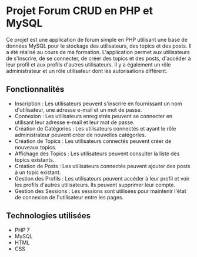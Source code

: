 # Projet Forum CRUD en PHP et MySQL

Ce projet est une application de forum simple en PHP utilisant une base de données MySQL pour le stockage des utilisateurs, des topics et des posts. Il a été réalisé au cours de ma formation.
L'application permet aux utilisateurs de s'inscrire, de se connecter, de créer des topics et des posts, d'accéder à leur profil et aux profils d'autres utilisateurs. 
Il y a également un rôle administrateur et un rôle utilisateur dont les autorisations diffèrent.

## Fonctionnalités

- Inscription : Les utilisateurs peuvent s'inscrire en fournissant un nom d'utilisateur, une adresse e-mail et un mot de passe.
- Connexion : Les utilisateurs enregistrés peuvent se connecter en utilisant leur adresse e-mail et leur mot de passe.
- Création de Catégories : Les utilisateurs connectés et ayant le rôle administrateur peuvent créer de nouvelles catégories.
- Création de Topics : Les utilisateurs connectés peuvent créer de nouveaux topics.
- Affichage des Topics : Les utilisateurs peuvent consulter la liste des topics existants.
- Création de Posts : Les utilisateurs connectés peuvent ajouter des posts à un topic existant.
- Gestion des Profils : Les utilisateurs peuvent accéder à leur profil et voir les profils d'autres utilisateurs. Ils peuvent supprimer leur compte.
- Gestion des Sessions : Les sessions sont utilisées pour maintenir l'état de connexion de l'utilisateur entre les pages.

## Technologies utilisées

- PHP 7
- MySQL
- HTML
- CSS 
